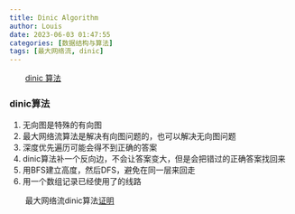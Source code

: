 ```yaml
---
title: Dinic Algorithm
author: Louis
date: 2023-06-03 01:47:55
categories: [数据结构与算法]
tags: [最大网络流, dinic]
---
```


&emsp;&emsp;[dinic 算法](https://en.wikipedia.org/wiki/Dinic%27s_algorithm)

### dinic算法

1. 无向图是特殊的有向图
2. 最大网络流算法是解决有向图问题的，也可以解决无向图问题
3. 深度优先遍历可能会得不到正确的答案
4. dinic算法补一个反向边，不会让答案变大，但是会把错过的正确答案找回来
5. 用BFS建立高度，然后DFS，避免在同一层来回走
6. 用一个数组记录已经使用了的线路

&emsp;&emsp;最大网络流dinic算法[证明](https://oi-wiki.org/graph/flow/max-flow/)
